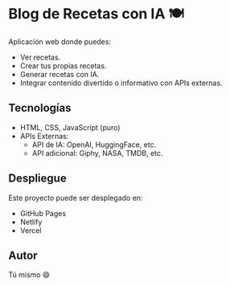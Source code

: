 # Blog de Recetas con IA 🍽️

Aplicación web donde puedes:
- Ver recetas.
- Crear tus propias recetas.
- Generar recetas con IA.
- Integrar contenido divertido o informativo con APIs externas.

## Tecnologías
- HTML, CSS, JavaScript (puro)
- APIs Externas:
  - API de IA: OpenAI, HuggingFace, etc.
  - API adicional: Giphy, NASA, TMDB, etc.

## Despliegue
Este proyecto puede ser desplegado en:
- GitHub Pages
- Netlify
- Vercel

## Autor
Tú mismo 😄
